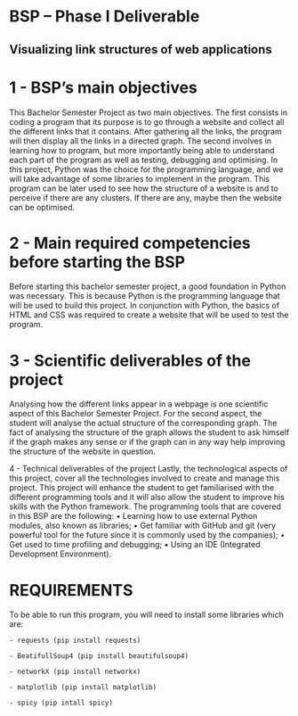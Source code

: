 # BSP – Phase I Deliverable
## Visualizing link structures of web applications


# 1 - BSP’s main objectives
This Bachelor Semester Project as two main objectives.
 The first consists in coding a program that its purpose is to go through a website and collect all the different links that it contains. After gathering all the links, the program will then display all the links in a directed graph. 
The second involves in learning how to program, but more importantly being able to understand each part of the program as well as testing, debugging and optimising.
In this project, Python was the choice for the programming language, and we will take advantage of some libraries to implement in the program.
This program can be later used to see how the structure of a website is and to perceive if there are any clusters. If there are any, maybe then the website can be optimised. 

# 2 - Main required competencies before starting the BSP
Before starting this bachelor semester project, a good foundation in Python was necessary. This is because Python is the programming language that will be used to build this project. In conjunction with Python, the basics of HTML and CSS was required to create a website that will be used to test the program.

# 3 - Scientific deliverables of the project
Analysing how the different links appear in a webpage is one scientific aspect of this Bachelor Semester Project. For the second aspect, the student will analyse the actual structure of the corresponding graph. 
The fact of analysing the structure of the graph allows the student to ask himself if the graph makes any sense or if the graph can in any way help improving the structure of the website in question.


4 - Technical deliverables of the project
Lastly, the technological aspects of this project, cover all the technologies involved to create and manage this project.
This project will enhance the student to get familiarised with the different programming tools and it will also allow the student to improve his skills with the Python framework. 
The programming tools that are covered in this BSP are the following:
•	Learning how to use external Python modules, also known as libraries;
•	Get familiar with GitHub and git (very powerful tool for the future since it is commonly used by the companies);
•	Get used to time profiling and debugging;
•	Using an IDE (Integrated Development Environment).


# REQUIREMENTS
To be able to run this program, you will need to install some libraries which are:

    - requests (pip install requests)
    
    - BeatifullSoup4 (pip install beautifulsoup4)
    
    - networkX (pip install networkx)
    
    - matplotlib (pip install matplotlib)
    
    - spicy (pip intall spicy)

